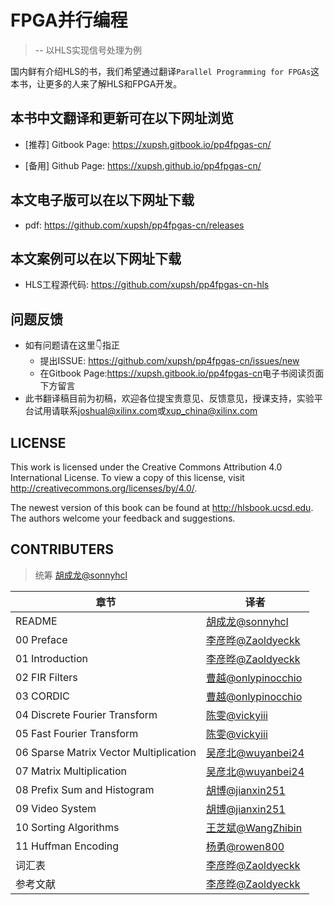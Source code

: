 # FPGA并行编程

> -- 以HLS实现信号处理为例

国内鲜有介绍HLS的书，我们希望通过翻译`Parallel Programming for FPGAs`这本书，让更多的人来了解HLS和FPGA开发。

## 本书中文翻译和更新可在以下网址浏览

- [推荐] Gitbook Page: <https://xupsh.gitbook.io/pp4fpgas-cn/>

- [备用] Github  Page: <https://xupsh.github.io/pp4fpgas-cn/>

## 本文电子版可以在以下网址下载

- pdf: <https://github.com/xupsh/pp4fpgas-cn/releases>

## 本文案例可以在以下网址下载

- HLS工程源代码: <https://github.com/xupsh/pp4fpgas-cn-hls>

## 问题反馈

- 如有问题请在这里👇指正
  - 提出ISSUE: <https://github.com/xupsh/pp4fpgas-cn/issues/new>
  - 在Gitbook Page:<https://xupsh.gitbook.io/pp4fpgas-cn>电子书阅读页面下方留言
- 此书翻译稿目前为初稿，欢迎各位提宝贵意见、反馈意见，授课支持，实验平台试用请联系[joshual@xilinx.com](mailto:joshual@xilinx.com)或[xup_china@xilinx.com](mailto:xup_china@xilinx.com)


## LICENSE

This work is licensed under the Creative Commons Attribution 4.0 International License. To view a copy of this license, visit <http://creativecommons.org/licenses/by/4.0/>.

The newest version of this book can be found at <http://hlsbook.ucsd.edu>. The authors welcome your feedback and suggestions.

## CONTRIBUTERS

> 统筹 [胡成龙@sonnyhcl](https://github.com/sonnyhcl)

章节                                     | 译者
-------------------------------------- | ----------------------------------------------------
README                                 | [胡成龙@sonnyhcl](https://github.com/sonnyhcl)
00 Preface                             | [李彦晔@Zaoldyeckk](https://github.com/Zaoldyeckk)
01 Introduction                        | [李彦晔@Zaoldyeckk](https://github.com/Zaoldyeckk)
02 FIR Filters                         | [曹越@onlypinocchio](https://github.com/onlypinocchio)
03 CORDIC                              | [曹越@onlypinocchio](https://github.com/onlypinocchio)
04 Discrete Fourier Transform          | [陈雯@vickyiii](https://github.com/vickyiii)
05 Fast Fourier Transform              | [陈雯@vickyiii](https://github.com/vickyiii)
06 Sparse Matrix Vector Multiplication | [吴彦北@wuyanbei24](https://www.github.com/wuyanbei24)
07 Matrix Multiplication               | [吴彦北@wuyanbei24](https://github.com/wuyanbei24)
08 Prefix Sum and Histogram            | [胡博@jianxin251](https://github.com/jianxin251)
09 Video System                        | [胡博@jianxin251](https://github.com/jianxin251)
10 Sorting Algorithms                  | [王芝斌@WangZhibin](https://github.com/WangZhibin)
11 Huffman Encoding                    | [杨勇@rowen800](https://github.com/rowen800)
词汇表                                    | [李彦晔@Zaoldyeckk](https://github.com/Zaoldyeckk)
参考文献                                   | [李彦晔@Zaoldyeckk](https://github.com/Zaoldyeckk)
